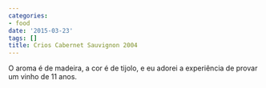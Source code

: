 ```yaml
---
categories:
- food
date: '2015-03-23'
tags: []
title: Crios Cabernet Sauvignon 2004
---
```


O aroma é de madeira, a cor é de tijolo, e eu adorei a experiência de provar um vinho de 11 anos.